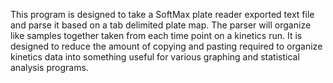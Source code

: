 This program is designed to take a SoftMax plate reader exported text file and parse it based on a tab delimited plate map.  The parser will organize like samples together taken from each time point on a kinetics run.  It is designed to reduce the amount of copying and pasting required to organize kinetics data into something useful for various graphing and statistical analysis programs.